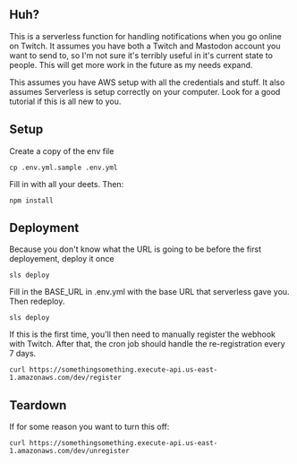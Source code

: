 ## Huh?

This is a serverless function for handling notifications when you go online on Twitch.
It assumes you have both a Twitch and Mastodon account you want to send to, so I'm not
sure it's terribly useful in it's current state to people.  This will get more work in
the future as my needs expand.

This assumes you have AWS setup with all the credentials and stuff.  It also assumes Serverless
is setup correctly on your computer.  Look for a good tutorial if this is all new to you.

## Setup

Create a copy of the env file

    cp .env.yml.sample .env.yml

Fill in with all your deets.  Then:

    npm install

## Deployment

Because you don't know what the URL is going to be before the first deployement, deploy it once

    sls deploy

Fill in the BASE_URL in .env.yml with the base URL that serverless gave you.  Then redeploy.

    sls deploy

If this is the first time, you'll then need to manually register the webhook with Twitch.  After that,
the cron job should handle the re-registration every 7 days.

    curl https://somethingsomething.execute-api.us-east-1.amazonaws.com/dev/register

## Teardown

If for some reason you want to turn this off:

    curl https://somethingsomething.execute-api.us-east-1.amazonaws.com/dev/unregister
